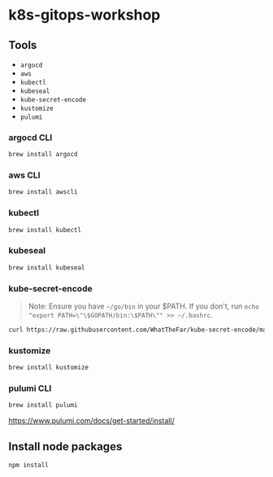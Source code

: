 # k8s-gitops-workshop

## Tools

- `argocd`
- `aws`
- `kubectl`
- `kubeseal`
- `kube-secret-encode`
- `kustomize`
- `pulumi`

### argocd CLI

```bash
brew install argocd
```

### aws CLI

```bash
brew install awscli
```

### kubectl

```bash
brew install kubectl
```

### kubeseal

```bash
brew install kubeseal
```

### kube-secret-encode

> Note: Ensure you have `~/go/bin` in your $PATH. If you don't, run `echo "export PATH=\"\$GOPATH/bin:\$PATH\"" >> ~/.bashrc`.

```bash
curl https://raw.githubusercontent.com/WhatTheFar/kube-secret-encode/master/install.sh | bash -s -- -b ~/go/bin
```

### kustomize

```bash
brew install kustomize
```

### pulumi CLI

```bash
brew install pulumi
```

<https://www.pulumi.com/docs/get-started/install/>

## Install node packages

```bash
npm install
```
